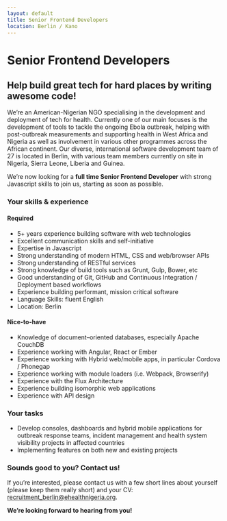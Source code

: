 ```yaml
---
layout: default
title: Senior Frontend Developers
location: Berlin / Kano
---
```


# Senior Frontend Developers

## Help build great tech for hard places by writing awesome code!

We’re an American-Nigerian NGO specialising in the development and deployment of tech for health. Currently one of our main focuses is the development of tools to tackle the ongoing Ebola outbreak, helping with post-outbreak measurements and supporting health in West Africa and Nigeria as well as involvement in various other programmes across the African continent. Our diverse, international software development team of 27 is located in Berlin, with various team members currently on site in Nigeria, Sierra Leone, Liberia and Guinea.

We’re now looking for a __full time Senior Frontend Developer__  with strong Javascript skills to join us, starting as soon as possible.

### Your skills & experience

#### Required
- 5+ years experience building software with web technologies
- Excellent communication skills and self-initiative
- Expertise in Javascript
- Strong understanding of modern HTML, CSS and web/browser APIs
- Strong understanding of RESTful services
- Strong knowledge of build tools such as Grunt, Gulp, Bower, etc
- Good understanding of Git, GitHub and Continuous Integration / Deployment based workflows
- Experience building performant, mission critical software
- Language Skills: fluent English
- Location: Berlin

#### Nice-to-have
- Knowledge of document–oriented databases, especially Apache CouchDB
- Experience working with Angular, React or Ember
- Experience working with Hybrid web/mobile apps, in particular Cordova / Phonegap
- Experience working with module loaders (i.e. Webpack, Browserify)
- Experience with the Flux Architecture
- Experience building isomorphic web applications
- Experience with API design


### Your tasks

- Develop consoles, dashboards and hybrid mobile applications for outbreak response teams, incident management and health system visibility projects in affected countries
- Implementing features on both new and existing projects

### Sounds good to you? Contact us!

If you’re interested, please contact us with a few short lines about yourself (please keep them really short) and your CV: recruitment_berlin@ehealthnigeria.org.

__We’re looking forward to hearing from you!__
